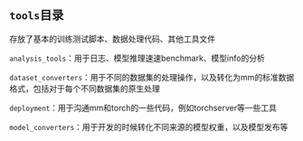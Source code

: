 ## `tools`目录

存放了基本的训练测试脚本、数据处理代码、其他工具文件

`analysis_tools`：用于日志、模型推理速速benchmark、模型info的分析

`dataset_converters`：用于不同的数据集的处理操作，以及转化为mm的标准数据格式，包括对于每个不同数据集的原生处理

`deployment`：用于沟通mm和torch的一些代码，例如torchserver等一些工具

`model_converters`：用于开发的时候转化不同来源的模型权重，以及模型发布等